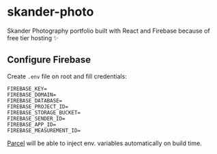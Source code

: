 # skander-photo

Skander Photography portfolio built with React and Firebase because of free tier hosting :sparkles:

## Configure Firebase

Create `.env` file on root and fill credentials:

```
FIREBASE_KEY=
FIREBASE_DOMAIN=
FIREBASE_DATABASE=
FIREBASE_PROJECT_ID=
FIREBASE_STORAGE_BUCKET=
FIREBASE_SENDER_ID=
FIREBASE_APP_ID=
FIREBASE_MEASUREMENT_ID=
```

[Parcel](https://parceljs.org) will be able to inject env. variables automatically on build time.
